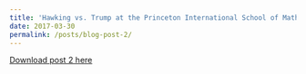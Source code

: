 ```yaml
---
title: 'Hawking vs. Trump at the Princeton International School of Mathematics and Science'
date: 2017-03-30
permalink: /posts/blog-post-2/
---
```


<a href = "http://chengguo2000.github.io/files/Blog-Posts/2_-_Hawking_vs__Trump_at_the_Princeton_International_School_of_Mathematics_and_Science.pdf">Download post 2 here</a>